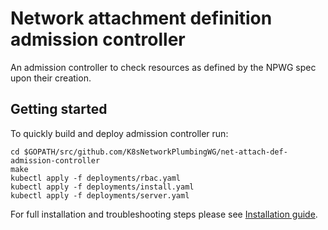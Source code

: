 # Network attachment definition admission controller

An admission controller to check resources as defined by the NPWG spec upon their creation.

## Getting started

To quickly build and deploy admission controller run:
```
cd $GOPATH/src/github.com/K8sNetworkPlumbingWG/net-attach-def-admission-controller
make
kubectl apply -f deployments/rbac.yaml
kubectl apply -f deployments/install.yaml
kubectl apply -f deployments/server.yaml
```
For full installation and troubleshooting steps please see [Installation guide](docs/installation.md).

